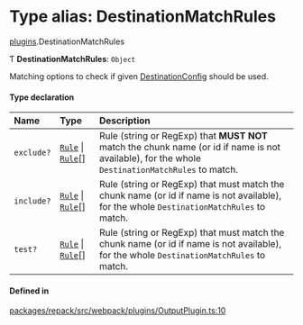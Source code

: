 # Type alias: DestinationMatchRules

[plugins](../modules/plugins.md).DestinationMatchRules

Ƭ **DestinationMatchRules**: `Object`

Matching options to check if given [DestinationConfig](plugins.DestinationConfig.md) should be used.

#### Type declaration

| Name | Type | Description |
| :------ | :------ | :------ |
| `exclude?` | [`Rule`](Rule.md) \| [`Rule`](Rule.md)[] | Rule (string or RegExp) that __MUST NOT__ match the chunk name (or id if name is not available), for the whole `DestinationMatchRules` to match. |
| `include?` | [`Rule`](Rule.md) \| [`Rule`](Rule.md)[] | Rule (string or RegExp) that must match the chunk name (or id if name is not available), for the whole `DestinationMatchRules` to match. |
| `test?` | [`Rule`](Rule.md) \| [`Rule`](Rule.md)[] | Rule (string or RegExp) that must match the chunk name (or id if name is not available), for the whole `DestinationMatchRules` to match. |

#### Defined in

[packages/repack/src/webpack/plugins/OutputPlugin.ts:10](https://github.com/callstack/repack/blob/1d9a1bb/packages/repack/src/webpack/plugins/OutputPlugin.ts#L10)
